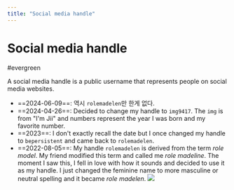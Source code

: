 ```yaml
---
title: "Social media handle"
---
```


# Social media handle
#evergreen

A social media handle is a public username that represents people on social media websites.

- ==2024-06-09==: 역시 `rolemadelen`만 한게 없다.
- ==2024-04-26==: Decided to change my handle to `img9417`. The `img` is from "I'm Jii" and numbers represent the year I was born and my favorite number.
- ==2023==: I don't exactly recall the date but I once changed my handle to `bepersistent` and came back to `rolemadelen`.
- ==2022-08-05==: My handle `rolemadelen` is derived from the term _role model_. My friend modified this term and called me _role madeline_. The moment I saw this, I fell in love with how it sounds and decided to use it as my handle. I just changed the feminine name to more masculine or neutral spelling and it became _role madelen_. ![](Social%20media%20handle/rolemadelen-1.webp)
